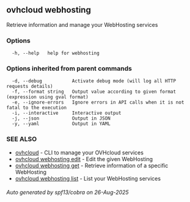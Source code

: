 ## ovhcloud webhosting

Retrieve information and manage your WebHosting services

### Options

```
  -h, --help   help for webhosting
```

### Options inherited from parent commands

```
  -d, --debug           Activate debug mode (will log all HTTP requests details)
  -f, --format string   Output value according to given format (expression using gval format)
  -e, --ignore-errors   Ignore errors in API calls when it is not fatal to the execution
  -i, --interactive     Interactive output
  -j, --json            Output in JSON
  -y, --yaml            Output in YAML
```

### SEE ALSO

* [ovhcloud](ovhcloud.md)	 - CLI to manage your OVHcloud services
* [ovhcloud webhosting edit](ovhcloud_webhosting_edit.md)	 - Edit the given WebHosting
* [ovhcloud webhosting get](ovhcloud_webhosting_get.md)	 - Retrieve information of a specific WebHosting
* [ovhcloud webhosting list](ovhcloud_webhosting_list.md)	 - List your WebHosting services

###### Auto generated by spf13/cobra on 26-Aug-2025
